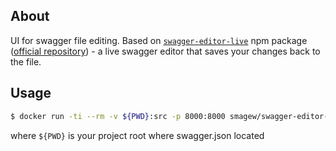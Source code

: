 ## About

UI for swagger file editing. Based on [`swagger-editor-live`](https://www.npmjs.com/package/swagger-editor-live) npm package ([official repository](https://github.com/moon0326/swagger-editor-live#readme)) - a live swagger editor that saves your changes back to the file.



## Usage


```bash
$ docker run -ti --rm -v ${PWD}:src -p 8000:8000 smagew/swagger-editor-live
```


where `${PWD}` is your project root where swagger.json located
